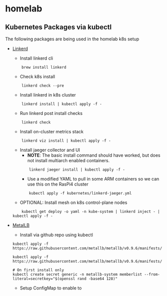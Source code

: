 # homelab

## Kubernetes Packages via kubectl 
The following packages are being used in the homelab k8s setup

- [Linkerd](https://linkerd.io/)
    - Install linkerd cli
    ```
        brew install linkerd
    ```
    - Check k8s install 
    ```
        linkerd check --pre
    ```
    - Install linkerd in k8s cluster
    ```
        linkerd install | kubectl apply -f -
    ```
    - Run linkerd post install checks
    ```
        linkerd check
    ```
    - Install on-cluster metrics stack
    ```
        linkerd viz install | kubectl apply -f -
    ```
    - Install jaeger collector and UI
        - **NOTE**: The basic install command should have worked, but does not install multiarch enabled containers.
        ```
            linkerd jaeger install | kubectl apply -f -
        ```
        - Use a modified YAML to pull in some ARM containers so we can use this on the RasPi4 cluster
        ```
            kubectl apply -f kubernetes/linkerd-jaeger.yml
        ```
    - OPTIONAL: Install mesh on k8s control-plane nodes
    ```
        kubectl get deploy -o yaml -n kube-system | linkerd inject - | kubectl apply -f -
    ```

- [MetalLB]()
    + Install via github repo using kubectl
    ```
    kubectl apply -f https://raw.githubusercontent.com/metallb/metallb/v0.9.6/manifests/namespace.yaml

    kubectl apply -f https://raw.githubusercontent.com/metallb/metallb/v0.9.6/manifests/metallb.yaml

    # On first install only
    kubectl create secret generic -n metallb-system memberlist --from-literal=secretkey="$(openssl rand -base64 128)"
    ```
    + Setup ConfigMap to enable to 
